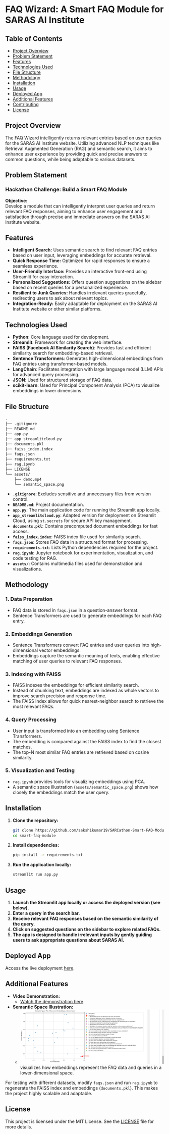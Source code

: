 # FAQ Wizard: A Smart FAQ Module for SARAS AI Institute

## Table of Contents

- [Project Overview](#project-overview)
- [Problem Statement](#problem-statement)
- [Features](#features)
- [Technologies Used](#technologies-used)
- [File Structure](#file-structure)
- [Methodology](#methodology)
- [Installation](#installation)
- [Usage](#usage)
- [Deployed App](#deployed-app)
- [Additional Features](#additional-features)
- [Contributing](#contributing)
- [License](#license)

## Project Overview

The FAQ Wizard intelligently returns relevant entries based on user queries for the SARAS AI Institute website. Utilizing advanced NLP techniques like Retrieval Augmented Generation (RAG) and semantic search, it aims to enhance user experience by providing quick and precise answers to common questions, while being adaptable to various datasets.

## Problem Statement

### Hackathon Challenge: Build a Smart FAQ Module

**Objective:**  
Develop a module that can intelligently interpret user queries and return relevant FAQ responses, aiming to enhance user engagement and satisfaction through precise and immediate answers on the SARAS AI Institute website.

## Features

- **Intelligent Search:** Uses semantic search to find relevant FAQ entries based on user input, leveraging embeddings for accurate retrieval.
- **Quick Response Time:** Optimized for rapid responses to ensure a seamless experience.
- **User-Friendly Interface:** Provides an interactive front-end using Streamlit for easy interaction.
- **Personalized Suggestions:** Offers question suggestions on the sidebar based on recent queries for a personalized experience.
- **Resilient to Junk Queries:** Handles irrelevant queries gracefully, redirecting users to ask about relevant topics.
- **Integration-Ready:** Easily adaptable for deployment on the SARAS AI Institute website or other similar platforms.

## Technologies Used

- **Python**: Core language used for development.
- **Streamlit**: Framework for creating the web interface.
- **FAISS (Facebook AI Similarity Search)**: Provides fast and efficient similarity search for embedding-based retrieval.
- **Sentence Transformers**: Generates high-dimensional embeddings from FAQ entries using transformer-based models.
- **LangChain**: Facilitates integration with large language model (LLM) APIs for advanced query processing.
- **JSON**: Used for structured storage of FAQ data.
- **scikit-learn**: Used for Principal Component Analysis (PCA) to visualize embeddings in lower dimensions.

## File Structure

```plaintext
.
├── .gitignore
├── README.md
├── app.py
├── app_streamlitcloud.py
├── documents.pkl
├── faiss_index.index
├── faqs.json
├── requirements.txt
├── rag.ipynb
├── LICENSE
└── assets/
    ├── demo.mp4
    └── semantic_space.png
```

- **`.gitignore`**: Excludes sensitive and unnecessary files from version control.
- **`README.md`**: Project documentation.
- **`app.py`**: The main application code for running the Streamlit app locally.
- **`app_streamlitcloud.py`**: Adapted version for deployment on Streamlit Cloud, using `st.secrets` for secure API key management.
- **`documents.pkl`**: Contains precomputed document embeddings for fast access.
- **`faiss_index.index`**: FAISS index file used for similarity search.
- **`faqs.json`**: Stores FAQ data in a structured format for processing.
- **`requirements.txt`**: Lists Python dependencies required for the project.
- **`rag.ipynb`**: Jupyter notebook for experimentation, visualization, and code testing for RAG.
- **`assets/`**: Contains multimedia files used for demonstration and visualizations.

## Methodology

### 1. Data Preparation

- FAQ data is stored in `faqs.json` in a question-answer format.
- Sentence Transformers are used to generate embeddings for each FAQ entry.

### 2. Embeddings Generation

- Sentence Transformers convert FAQ entries and user queries into high-dimensional vector embeddings.
- Embeddings capture the semantic meaning of texts, enabling effective matching of user queries to relevant FAQ responses.

### 3. Indexing with FAISS

- FAISS indexes the embeddings for efficient similarity search.
- Instead of chunking text, embeddings are indexed as whole vectors to improve search precision and response time.
- The FAISS index allows for quick nearest-neighbor search to retrieve the most relevant FAQs.

### 4. Query Processing

- User input is transformed into an embedding using Sentence Transformers.
- The embedding is compared against the FAISS index to find the closest matches.
- The top-N most similar FAQ entries are retrieved based on cosine similarity.

### 5. Visualization and Testing

- `rag.ipynb` provides tools for visualizing embeddings using PCA.
- A semantic space illustration (`assets/semantic_space.png`) shows how closely the embeddings match the user query.

## Installation

1. **Clone the repository:**

   ```bash
   git clone https://github.com/sakshikumar19/SARCathon-Smart-FAQ-Module.git
   cd smart-faq-module
   ```

2. **Install dependencies:**

   ```bash
   pip install -r requirements.txt
   ```

3. **Run the application locally:**
   ```bash
   streamlit run app.py
   ```

## Usage

1. **Launch the Streamlit app locally or access the deployed version (see below).**
2. **Enter a query in the search bar.**
3. **Receive relevant FAQ responses based on the semantic similarity of the query.**
4. **Click on suggested questions on the sidebar to explore related FAQs.**
5. **The app is designed to handle irrelevant inputs by gently guiding users to ask appropriate questions about SARAS AI.**

## Deployed App

Access the live deployment [here](https://faq--wizard.streamlit.app/).

## Additional Features

- **Video Demonstration:**
  - [Watch the demonstration here](https://drive.google.com/file/d/145NhAc8m-oyBF9zYah1osREC3ldlrJbM/view?usp=drivesdk).
- **Semantic Space Illustration:**
  - ![Semantic Space](assets/semantic_space.PNG) visualizes how embeddings represent the FAQ data and queries in a lower-dimensional space.

For testing with different datasets, modify `faqs.json` and run `rag.ipynb` to regenerate the FAISS index and embeddings (`documents.pkl`). This makes the project highly scalable and adaptable.

## License

This project is licensed under the MIT License. See the [LICENSE](LICENSE) file for more details.
